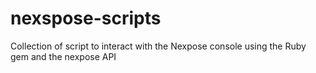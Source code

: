 # nexspose-scripts
Collection of script to interact with the Nexpose console using the Ruby gem and the nexpose API
